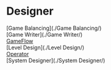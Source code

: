 ﻿---
layout: default
---

# Designer

[Game Balancing](./Game Balancing/)  
[Game Writer](./Game Writer/)  
[GameFlow](./GameFlow/)  
[Level Design](./Level Design/)  
[Operator](./Operator/)  
[System Designer](./System Designer/)  
